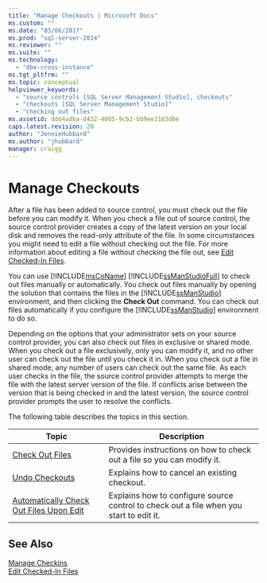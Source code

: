 ```yaml
---
title: "Manage Checkouts | Microsoft Docs"
ms.custom: ""
ms.date: "03/06/2017"
ms.prod: "sql-server-2014"
ms.reviewer: ""
ms.suite: ""
ms.technology: 
  - "dbe-cross-instance"
ms.tgt_pltfrm: ""
ms.topic: conceptual
helpviewer_keywords: 
  - "source controls [SQL Server Management Studio], checkouts"
  - "checkouts [SQL Server Management Studio]"
  - "checking out files"
ms.assetid: ddd4adba-d432-4005-9cb2-bb9ee3163d8e
caps.latest.revision: 20
author: "JennieHubbard"
ms.author: "jhubbard"
manager: craigg
---
```

# Manage Checkouts
  After a file has been added to source control, you must check out the file before you can modify it. When you check a file out of source control, the source control provider creates a copy of the latest version on your local disk and removes the read-only attribute of the file. In some circumstances you might need to edit a file without checking out the file. For more information about editing a file without checking the file out, see [Edit Checked-In Files](../../2014/database-engine/edit-checked-in-files.md).  
  
 You can use [!INCLUDE[msCoName](../includes/msconame-md.md)] [!INCLUDE[ssManStudioFull](../includes/ssmanstudiofull-md.md)] to check out files manually or automatically. You check out files manually by opening the solution that contains the files in the [!INCLUDE[ssManStudio](../includes/ssmanstudio-md.md)] environment, and then clicking the **Check Out** command. You can check out files automatically if you configure the [!INCLUDE[ssManStudio](../includes/ssmanstudio-md.md)] environment to do so.  
  
 Depending on the options that your administrator sets on your source control provider, you can also check out files in exclusive or shared mode. When you check out a file exclusively, only you can modify it, and no other user can check out the file until you check it in. When you check out a file in shared mode, any number of users can check out the same file. As each user checks in the file, the source control provider attempts to merge the file with the latest server version of the file. If conflicts arise between the version that is being checked in and the latest version, the source control provider prompts the user to resolve the conflicts.  
  
 The following table describes the topics in this section.  
  
|Topic|Description|  
|-----------|-----------------|  
|[Check Out Files](../../2014/database-engine/check-out-files.md)|Provides instructions on how to check out a file so you can modify it.|  
|[Undo Checkouts](../../2014/database-engine/undo-checkouts.md)|Explains how to cancel an existing checkout.|  
|[Automatically Check Out Files Upon Edit](../../2014/database-engine/automatically-check-out-files-upon-edit.md)|Explains how to configure source control to check out a file when you start to edit it.|  
  
## See Also  
 [Manage Checkins](../../2014/database-engine/manage-checkins.md)   
 [Edit Checked-In Files](../../2014/database-engine/edit-checked-in-files.md)  
  
  